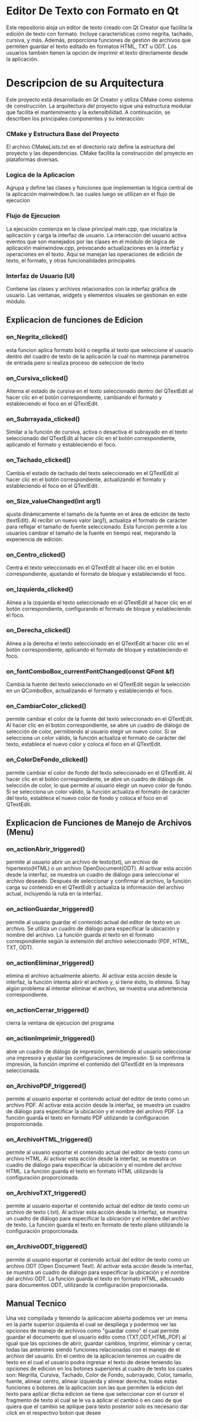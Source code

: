 # Editor De Texto con Formato en Qt
Este repositorio aloja un editor de texto creado con Qt Creator que facilita la edición de texto con formato. Incluye características como negrita, tachado, cursiva, y más. Además, proporciona funciones de gestión de archivos que permiten guardar el texto editado en formatos HTML, TXT u ODT. Los usuarios también tienen la opción de imprimir el texto directamente desde la aplicación.

# Descripcion de su Arquitectura
Este proyecto está desarrollado en Qt Creator y utiliza CMake como sistema de construcción. La arquitectura del proyecto sigue una estructura modular que facilita el mantenimiento y la extensibilidad. A continuación, se describen los principales componentes y su interacción:
### CMake y Estructura Base del Proyecto
El archivo CMakeLists.txt en el directorio raíz define la estructura del proyecto y las dependencias. CMake facilita la construcción del proyecto en plataformas diversas.
### Logica de la Aplicacion
Agrupa y define las clases y funciones que implementan la lógica central de la aplicación mainwindow.h. las cuales luego se utilizan en el flujo de ejecucion 
### Flujo de Ejecucion
La ejecución comienza en la clase principal main.cpp, que inicializa la aplicación y carga la interfaz de usuario.
La interacción del usuario activa eventos que son manejados por las clases en el módulo de lógica de aplicación mainwindow.cpp, provocando actualizaciones en la interfaz y operaciones en el texto. Aquí se manejan las operaciones de edición de texto, el formato, y otras funcionalidades principales.
### Interfaz de Usuario (UI)
Contiene las clases y archivos relacionados con la interfaz gráfica de usuario. Las ventanas, widgets y elementos visuales se gestionan en este módulo.

## Explicacion de funciones de Edicion
### on_Negrita_clicked()
esta funcion aplica formato bold o negrilla al texto que seleccione el usuario dentro del cuadro de texto de la aplicación la cual no mamneja parametros de entrada pero si realiza proceso de seleccion de texto 
### on_Cursiva_clicked()
Alterna el estado de cursiva en el texto seleccionado dentro del QTextEdit al hacer clic en el botón correspondiente, cambiando el formato y estableciendo el foco en el QTextEdit.
### on_Subrrayada_clicked()
Similar a la función de cursiva, activa o desactiva el subrayado en el texto seleccionado del QTextEdit al hacer clic en el botón correspondiente, aplicando el formato y estableciendo el foco.
### on_Tachado_clicked()
Cambia el estado de tachado del texto seleccionado en el QTextEdit al hacer clic en el botón correspondiente, actualizando el formato y estableciendo el foco en el QTextEdit.
### on_Size_valueChanged(int arg1)
ajusta dinámicamente el tamaño de la fuente en el área de edición de texto (textEdit). Al recibir un nuevo valor (arg1), actualiza el formato de carácter para reflejar el tamaño de fuente seleccionado. Esta función permite a los usuarios cambiar el tamaño de la fuente en tiempo real, mejorando la experiencia de edición.
### on_Centro_clicked()
Centra el texto seleccionado en el QTextEdit al hacer clic en el botón correspondiente, ajustando el formato de bloque y estableciendo el foco.
### on_Izquierda_clicked()
Alinea a la izquierda el texto seleccionado en el QTextEdit al hacer clic en el botón correspondiente, configurando el formato de bloque y estableciendo el foco.
### on_Derecha_clicked()
Alinea a la derecha el texto seleccionado en el QTextEdit al hacer clic en el botón correspondiente, aplicando el formato de bloque y estableciendo el foco.
### on_fontComboBox_currentFontChanged(const QFont &f)
Cambia la fuente del texto seleccionado en el QTextEdit según la selección en un QComboBox, actualizando el formato y estableciendo el foco.
### on_CambiarColor_clicked()
permite cambiar el color de la fuente del texto seleccionado en el QTextEdit. Al hacer clic en el botón correspondiente, se abre un cuadro de diálogo de selección de color, permitiendo al usuario elegir un nuevo color. Si se selecciona un color válido, la función actualiza el formato de carácter del texto, establece el nuevo color y coloca el foco en el QTextEdit.
### on_ColorDeFondo_clicked()
permite cambiar el color de fondo del texto seleccionado en el QTextEdit. Al hacer clic en el botón correspondiente, se abre un cuadro de diálogo de selección de color, lo que permite al usuario elegir un nuevo color de fondo. Si se selecciona un color válido, la función actualiza el formato de carácter del texto, establece el nuevo color de fondo y coloca el foco en el QTextEdit.

## Explicacion de Funciones de Manejo de Archivos (Menu)
### on_actionAbrir_triggered()
permite al usuario abrir un archivo de texto(txt), un archivo de hipertexto(HTML) o un archivo OpenDocument(ODT). Al activar esta acción desde la interfaz, se muestra un cuadro de diálogo para seleccionar el archivo deseado. Después de seleccionar y confirmar el archivo, la función carga su contenido en el QTextEdit y actualiza la información del archivo actual, incluyendo la ruta en la interfaz.
### on_actionGuardar_triggered()
permite al usuario guardar el contenido actual del editor de texto en un archivo. Se utiliza un cuadro de diálogo para especificar la ubicación y nombre del archivo. La función guarda el texto en el formato correspondiente según la extensión del archivo seleccionado (PDF, HTML, TXT, ODT).
### on_actionEliminar_triggered()
elimina el archivo actualmente abierto. Al activar esta acción desde la interfaz, la función intenta abrir el archivo y, si tiene éxito, lo elimina. Si hay algún problema al intentar eliminar el archivo, se muestra una advertencia correspondiente.
### on_actionCerrar_triggered()
cierra la ventana de ejecucion del programa 
### on_actionImprimir_triggered()
abre un cuadro de diálogo de impresión, permitiendo al usuario seleccionar una impresora y ajustar las configuraciones de impresión. Si se confirma la impresión, la función imprime el contenido del QTextEdit en la impresora seleccionada.
### on_ArchivoPDF_triggered()
permite al usuario exportar el contenido actual del editor de texto como un archivo PDF. Al activar esta acción desde la interfaz, se muestra un cuadro de diálogo para especificar la ubicación y el nombre del archivo PDF. La función guarda el texto en formato PDF utilizando la configuración proporcionada.
### on_ArchivoHTML_triggered()
permite al usuario exportar el contenido actual del editor de texto como un archivo HTML. Al activar esta acción desde la interfaz, se muestra un cuadro de diálogo para especificar la ubicación y el nombre del archivo HTML. La función guarda el texto en formato HTML utilizando la configuración proporcionada.
### on_ArchivoTXT_triggered()
permite al usuario exportar el contenido actual del editor de texto como un archivo de texto (.txt). Al activar esta acción desde la interfaz, se muestra un cuadro de diálogo para especificar la ubicación y el nombre del archivo de texto. La función guarda el texto en formato de texto plano utilizando la configuración proporcionada.
### on_ArchivoODT_triggered()
permite al usuario exportar el contenido actual del editor de texto como un archivo ODT (Open Document Text). Al activar esta acción desde la interfaz, se muestra un cuadro de diálogo para especificar la ubicación y el nombre del archivo ODT. La función guarda el texto en formato HTML, adecuado para documentos ODT, utilizando la configuración proporcionada.

## Manual Tecnico
Una vez compilada y teniendo la aplicacion abierta podemos ver un menu en la parte superior izquierda el cual se despliega y podermos ver las opciones de manejo de archivos como "guardar como" el cual permite guardar el documento que el usuario edito como (TXT,ODT,HTML,PDF) al igual que las opciones de abrir, guardar cambios, Imprimir, eliminar y cerrar, todas las anteriores siendo funciones relacionadas con el manejo de el archivo del usuario.
En el centro de la aplicacion tenemos un cuadro de texto en el cual el usuario podra ingresar  el texto de desee teniendo las opciones de edicion en los botones superiores al cuadro de texto los cuales son: Negrilla, Cursiva, Tachado, Color de Fondo, subrrayado, Color, tamaño, fuente, alinear centro, alinear izquierda y alinear derecha, todas estas funciones o botones de la aplicacion son las que permiten la edicion del texto para aplicar dicha edicion se tiene que seleccionar con el cursor el fragmento de texto al cual se le va a aplicar el cambio o en caso de que quiera que el cambio se aplique para texto posterior solo es necesario dar click en el respectivo boton que desee
